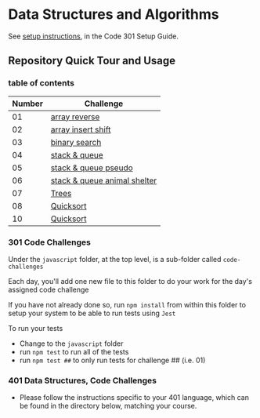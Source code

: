 # Data Structures and Algorithms

See [setup instructions](https://codefellows.github.io/setup-guide/code-301/3-code-challenges), in the Code 301 Setup Guide.

## Repository Quick Tour and Usage

### table of contents


| Number | Challenge |
| ------ | --------- |
| 01 | [array reverse](array-reverse/README.md) |
| 02 | [array insert shift](array-insert-shift/README.md) |
| 03 | [binary search](python/array-binary-search./README.md) |
| 04 | [stack & queue](python/stack-and-queue/README.md) |
| 05 | [stack & queue pseudo](python/stack-queue-pseudo/README.md) |
| 06 | [stack & queue animal shelter](python/stack-queue-animal-shelter/README.md) |
| 07 | [Trees](python/trees/README.md) |
| 08 | [Quicksort](python/merge-sort/README.md) |
| 10 | [Quicksort](python/quick-sort/README.md) |



### 301 Code Challenges

Under the `javascript` folder, at the top level, is a sub-folder called `code-challenges`

Each day, you'll add one new file to this folder to do your work for the day's assigned code challenge

If you have not already done so, run `npm install` from within this folder to setup your system to be able to run tests using `Jest`

To run your tests

- Change to the `javascript` folder
- run `npm test` to run all of the tests
- run `npm test ##` to only run tests for challenge ## (i.e. 01)

### 401 Data Structures, Code Challenges

- Please follow the instructions specific to your 401 language, which can be found in the directory below, matching your course.
